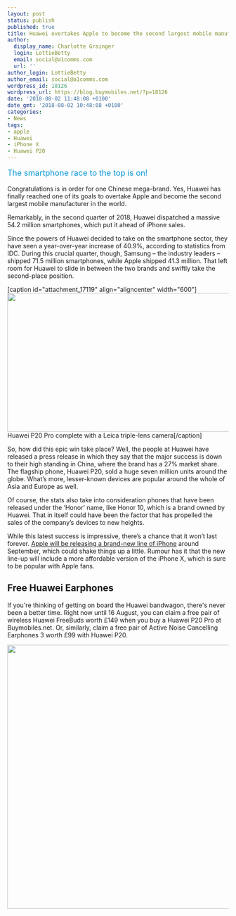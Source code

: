```yaml
---
layout: post
status: publish
published: true
title: Huawei overtakes Apple to become the second largest mobile manufacturer
author:
  display_name: Charlotte Grainger
  login: LottieBetty
  email: social@a1comms.com
  url: ''
author_login: LottieBetty
author_email: social@a1comms.com
wordpress_id: 18126
wordpress_url: https://blog.buymobiles.net/?p=18126
date: '2018-08-02 11:48:08 +0100'
date_gmt: '2018-08-02 10:48:08 +0100'
categories:
- News
tags:
- apple
- Huawei
- iPhone X
- Huawei P20
---
```

<p><span class="postStandFirst" style="color: #0896d5; line-height: 26px; font-size: 18px;">The smartphone race to the top is on!</span></p>
<p>Congratulations is in order for one Chinese mega-brand. Yes, Huawei has finally reached one of its goals to overtake Apple and become the second largest mobile manufacturer in the world.</p>
<p>Remarkably, in the second quarter of 2018, Huawei dispatched a massive 54.2 million smartphones, which put it ahead of iPhone sales.</p>
<p>Since the powers of Huawei decided to take on the smartphone sector, they have seen a year-over-year increase of 40.9%, according to statistics from IDC. During this crucial quarter, though, Samsung &ndash;&nbsp;the industry leaders &ndash; shipped 71.5 million smartphones, while Apple shipped 41.3 million. That left room for Huawei to slide in between the two brands and swiftly take the second-place position.</p>
<p>[caption id="attachment_17119" align="aligncenter" width="600"]<img class="wp-image-17119" src="https://lh3.googleusercontent.com/pBNDvi_onSKaSg5USzZVHAV4U3Jdp5B13foNE48ldm_zJdiU6Fq9UV5WYmIuDWHxZp7xF9M7b-hTqcds5zEHUwI=s0" alt="" width="600" height="315" /> Huawei P20 Pro complete with a Leica triple-lens camera[/caption]</p>
<p>So, how did this epic win take place? Well, the people at Huawei have released a press release in which they say that the major success is down to their high standing in China, where the brand has a 27% market share. The flagship phone, Huawei P20, sold a huge seven million units around the globe. What&rsquo;s more, lesser-known devices are popular around the whole of Asia and Europe as well.</p>
<p>Of course, the stats also take into consideration phones that have been released under the &lsquo;Honor&rsquo; name, like Honor 10, which is a brand owned by Huawei. That in itself could have been the factor that has propelled the sales of the company&rsquo;s devices to new heights.</p>
<p>While this latest success is impressive, there&rsquo;s a chance that it won&rsquo;t last forever. <a href="https://blog.buymobiles.net/rumours/iphone-9-rumours-and-release-date-heres-what-weve-heard-so-far" target="_blank" rel="noopener noreferrer">Apple will be releasing a brand-new line of iPhone</a> around September, which could shake things up a little. Rumour has it that the new line-up will include a more affordable version of the iPhone X, which is sure to be popular with Apple fans.</p>
<h2>Free Huawei Earphones</h2>
<p>If you're thinking of getting on board the Huawei bandwagon, there's never been a better time. Right now until 16 August, you can claim a free pair of wireless Huawei FreeBuds worth &pound;149 when you buy a Huawei P20 Pro at Buymobiles.net. Or, similarly, claim a free pair of Active Noise Cancelling Earphones 3 worth &pound;99 with Huawei P20.</p>
<p><a href="https://www.buymobiles.net/huawei" target="_blank" rel="noopener noreferrer"><img class="aligncenter wp-image-17054 size-full" src="https://a1comms-blog-buymobiles.storage.googleapis.com/huawei-deals-blog-ad.jpg" alt="" width="600" height="600" /></a></p>
